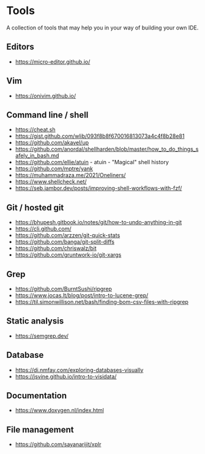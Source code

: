 # Tools

A collection of tools that may help you in your way of building your own
IDE.

## Editors

- https://micro-editor.github.io/

## Vim

- https://onivim.github.io/

## Command line / shell

- https://cheat.sh
- https://gist.github.com/wlib/093f8b8f670016813073a4c4f8b28e81
- https://github.com/akavel/up
- https://github.com/anordal/shellharden/blob/master/how_to_do_things_safely_in_bash.md
- https://github.com/ellie/atuin - atuin - "Magical" shell history
- https://github.com/mptre/yank
- https://muhammadraza.me/2021/Oneliners/
- https://www.shellcheck.net/
- https://seb.jambor.dev/posts/improving-shell-workflows-with-fzf/

## Git / hosted git

- https://bhupesh.gitbook.io/notes/git/how-to-undo-anything-in-git
- https://cli.github.com/
- https://github.com/arzzen/git-quick-stats
- https://github.com/banga/git-split-diffs
- https://github.com/chriswalz/bit
- https://github.com/gruntwork-io/git-xargs

## Grep

- https://github.com/BurntSushi/ripgrep
- https://www.jocas.lt/blog/post/intro-to-lucene-grep/
- https://til.simonwillison.net/bash/finding-bom-csv-files-with-ripgrep

## Static analysis

- https://semgrep.dev/

## Database

- https://di.nmfay.com/exploring-databases-visually
- https://jsvine.github.io/intro-to-visidata/

## Documentation

- https://www.doxygen.nl/index.html

## File management

- https://github.com/sayanarijit/xplr
